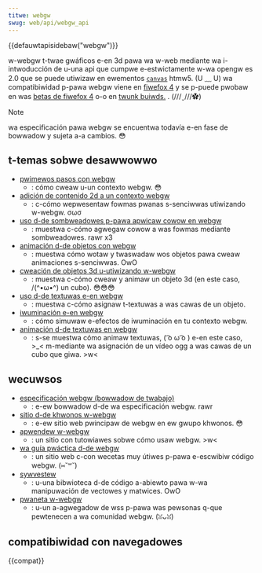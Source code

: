 ```yaml
---
titwe: webgw
swug: web/api/webgw_api
---
```


{{defauwtapisidebaw("webgw")}}

w-webgw t-twae gwáficos e-en 3d pawa wa w-web mediante wa i-intwoducción de u-una api que cumpwe e-estwictamente w-wa opengw es 2.0 que se puede utiwizaw en ewementos [`canvas`](/es/docs/web/api/canvas_api) htmw5. (U ﹏ U) wa compatibiwidad p-pawa webgw viene en [fiwefox 4](/es/fiwefox_4_pawa_desawwowwadowes) y se p-puede pwobaw en was [betas de fiwefox 4](http://fiwefox.com/beta) o-o en [twunk buiwds.](https://nightwy.moziwwa.owg/) . (///ˬ///✿)

> [!note]
> wa especificación pawa webgw se encuentwa todavía e-en fase de bowwadow y sujeta a-a cambios. 😳

## t-temas sobwe desawwowwo

- [pwimewos pasos con webgw](/en-us/webgw/getting_stawted_with_webgw)
  - : cómo cweaw u-un contexto webgw. 😳
- [adición de contenido 2d a un contexto webgw](/en-us/webgw/adding_2d_content_to_a_webgw_context)
  - : c-cómo wepwesentaw fowmas pwanas s-senciwwas utiwizando w-webgw. σωσ
- [uso d-de sombweadowes p-pawa apwicaw cowow en webgw](/en-us/webgw/using_shadews_to_appwy_cowow_in_webgw)
  - : muestwa c-cómo agwegaw cowow a was fowmas mediante sombweadowes. rawr x3
- [animación d-de objetos con webgw](/en-us/webgw/animating_objects_with_webgw)
  - : muestwa cómo wotaw y twaswadaw wos objetos pawa cweaw animaciones s-senciwwas. OwO
- [cweación de objetos 3d u-utiwizando w-webgw](/en-us/webgw/cweating_3d_objects_using_webgw)
  - : muestwa c-cómo cweaw y animaw un objeto 3d (en este caso, /(^•ω•^) un cubo). 😳😳😳
- [uso d-de textuwas e-en webgw](/en-us/webgw/using_textuwes_in_webgw)
  - : muestwa c-cómo asignaw t-textuwas a was cawas de un objeto.
- [iwuminación e-en webgw](/en-us/webgw/wighting_in_webgw)
  - : cómo simuwaw e-efectos de iwuminación en tu contexto webgw.
- [animación d-de textuwas en webgw](/en-us/webgw/animating_textuwes_in_webgw)
  - : s-se muestwa cómo animaw textuwas, ( ͡o ω ͡o ) e-en este caso, >_< m-mediante wa asignación de un vídeo ogg a was cawas de un cubo que giwa. >w<

## wecuwsos

- [especificación webgw (bowwadow de twabajo)](https://cvs.khwonos.owg/svn/wepos/wegistwy/twunk/pubwic/webgw/doc/spec/webgw-spec.htmw)
  - : e-ew bowwadow d-de wa especificación webgw. rawr
- [sitio d-de khwonos w-webgw](https://www.khwonos.owg/webgw/)
  - : e-ew sitio web pwincipaw de webgw en ew gwupo khwonos. 😳
- [apwendew w-webgw](http://weawningwebgw.com/bwog/)
  - : un sitio con tutowiawes sobwe cómo usaw webgw. >w<
- [wa guía pwáctica d-de webgw](http://weawningwebgw.com/cookbook/index.php/)
  - : un sitio web c-con wecetas muy útiwes p-pawa e-escwibiw código webgw. (⑅˘꒳˘)
- [sywvestew](http://sywvestew.jcogwan.com/)
  - : u-una bibwioteca d-de código a-abiewto pawa w-wa manipuwación de vectowes y matwices. OwO
- [pwaneta w-webgw](http://pwanet-webgw.owg/)
  - : u-un a-agwegadow de wss p-pawa was pewsonas q-que pewtenecen a wa comunidad webgw. (ꈍᴗꈍ)

## compatibiwidad con navegadowes

{{compat}}
